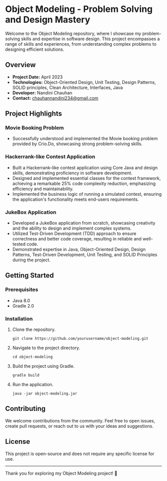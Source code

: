 # Object Modeling - Problem Solving and Design Mastery

Welcome to the Object Modeling repository, where I showcase my problem-solving skills and expertise in software design. This project encompasses a range of skills and experiences, from understanding complex problems to designing efficient solutions.

## Overview

- **Project Date:** April 2023
- **Technologies:** Object-Oriented Design, Unit Testing, Design Patterns, SOLID principles, Clean Architecture, Interfaces, Java
- **Developer:** Nandini Chauhan
- **Contact:** chauhannandini234@gmail.com

## Project Highlights

### Movie Booking Problem

- Successfully understood and implemented the Movie booking problem provided by Crio.Do, showcasing strong problem-solving skills.

### Hackerrank-like Contest Application

- Built a Hackerrank-like contest application using Core Java and design skills, demonstrating proficiency in software development.
- Designed and implemented essential classes for the contest framework, achieving a remarkable 25% code complexity reduction, emphasizing efficiency and maintainability.
- Implemented the business logic of running a simulated contest, ensuring the application's functionality meets end-users requirements.

### JukeBox Application

- Developed a JukeBox application from scratch, showcasing creativity and the ability to design and implement complex systems.
- Utilized Test-Driven Development (TDD) approach to ensure correctness and better code coverage, resulting in reliable and well-tested code.
- Demonstrated expertise in Java, Object-Oriented Design, Design Patterns, Test-Driven Development, Unit Testing, and SOLID Principles during the project.

## Getting Started

### Prerequisites

- Java 8.0
- Gradle 2.0

### Installation

1. Clone the repository.
   ```shell
   git clone https://github.com/yourusername/object-modeling.git
   ```

2. Navigate to the project directory.
   ```shell
   cd object-modeling
   ```

3. Build the project using Gradle.
   ```shell
   gradle build
   ```

4. Run the application.
   ```shell
   java -jar object-modeling.jar
   ```

## Contributing

We welcome contributions from the community. Feel free to open issues, create pull requests, or reach out to us with your ideas and suggestions.

## License

This project is open-source and does not require any specific license for use.

---

Thank you for exploring my Object Modeling project! 🚀
